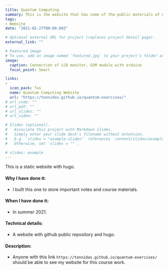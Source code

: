```yaml
---
title: Quantum Computing
summary: This is the website that has some of the public materials of Quantum computing.
tags:
- Website
date: "2021-02-27T00:00:00Z"

# Optional external URL for project (replaces project detail page).
external_link: ""

# Featured image
# To use, add an image named `featured.jpg` to your project's folder and keep this below section for caption. However, caption is optional. 
image:
  caption: Connection of LCD monitor, GSM module with arduino
  focal_point: Smart

links:
- 
  icon_pack: fas
  name: Quantum Computing Website
  url: "https://tonnidas.github.io/quantum-exercises/"
# url_code: ""
# url_pdf: ""
# url_slides: ""
# url_video: ""

# Slides (optional).
#   Associate this project with Markdown slides.
#   Simply enter your slide deck's filename without extension.
#   E.g. `slides = "example-slides"` references `content/slides/example-slides.md`.
#   Otherwise, set `slides = ""`.

# slides: example
---
```


This is a static website with hugo.

#### Why I have done it:
- I built this one to store important notes and course materials. 

#### When I have done it: 
- In summer 2021.

#### Technical details: 
- A website with github public repository and hugo.

#### Description:
- Anyone with this link `https://tonnidas.github.io/quantum-exercises/` should be able to see my website for this course work.

